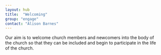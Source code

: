 ```yaml
---
layout: hub
title:  "Welcoming"
group: "engage"
contact: "Alison Barnes"
---
```


Our aim is to welcome church members and newcomers into the body of the church so that they can be included and begin to participate in the life of the church.